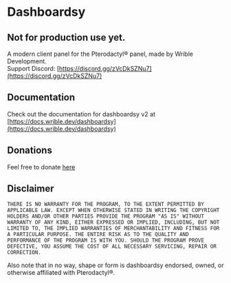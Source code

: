 # Dashboardsy
## Not for production use yet.
A modern client panel for the Pterodactyl® panel, made by Wrible Development.   
Support Discord: [https://discord.gg/zVcDkSZNu7](https://discord.gg/zVcDkSZNu7)


## Documentation

Check out the documentation for dashboardsy v2 at [https://docs.wrible.dev/dashboardsy](https://docs.wrible.dev/dashboardsy)

## Donations

Feel free to donate [here](https://donate.wrible.dev)

## Disclaimer
```
THERE IS NO WARRANTY FOR THE PROGRAM, TO THE EXTENT PERMITTED BY
APPLICABLE LAW. EXCEPT WHEN OTHERWISE STATED IN WRITING THE COPYRIGHT HOLDERS AND/OR OTHER PARTIES PROVIDE THE PROGRAM "AS IS" WITHOUT WARRANTY OF ANY KIND, EITHER EXPRESSED OR IMPLIED, INCLUDING, BUT NOT LIMITED TO, THE IMPLIED WARRANTIES OF MERCHANTABILITY AND FITNESS FOR A PARTICULAR PURPOSE. THE ENTIRE RISK AS TO THE QUALITY AND PERFORMANCE OF THE PROGRAM IS WITH YOU. SHOULD THE PROGRAM PROVE DEFECTIVE, YOU ASSUME THE COST OF ALL NECESSARY SERVICING, REPAIR OR CORRECTION.
```   
Also note that in no way, shape or form is dashboardsy endorsed, owned, or otherwise affiliated with Pterodactyl®.
